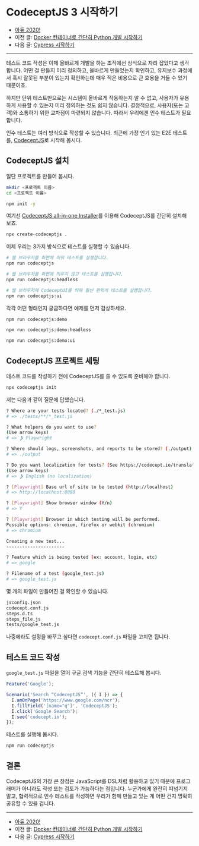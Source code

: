 # CodeceptJS 3 시작하기

- [아듀 2020!](https://adieu2020.ahastudio.com/)
- 이전 글: [Docker 컨테이너로 간단히 Python 개발 시작하기](https://j.mp/3mUGowl)
- 다음 글: [Cypress 시작하기](https://j.mp/3gBwqOd)

---

테스트 코드 작성은 이제 올바르게 개발을 하는 조직에선
상식으로 자리 잡았다고 생각합니다.
어떤 걸 만들지 미리 정의하고, 올바르게 만들었는지 확인하고,
유지보수 과정에서 혹시 잘못된 부분이 있는지 확인하는데
매우 적은 비용으로 큰 효용을 거둘 수 있기 때문이죠.

하지만 단위 테스트만으로는 시스템이 올바르게 작동하는지 알 수 없고,
사용자가 유용하게 사용할 수 있는지 미리 정의하는 것도 쉽지 않습니다.
결정적으로, 사용자(또는 고객)와 소통하기 위한 교차점이 마련되지 않습니다.
따라서 우리에겐 인수 테스트가 필요합니다.

인수 테스트는 여러 방식으로 작성할 수 있습니다.
최근에 가장 인기 있는 E2E 테스트를,
[CodeceptJS](https://j.mp/3gMqkuJ)로 시작해 봅시다.

## CodeceptJS 설치

일단 프로젝트를 만들어 봅시다.

```bash
mkdir <프로젝트 이름>
cd <프로젝트 이름>

npm init -y
```

여기선 [CodeceptJS all-in-one Installer](https://j.mp/37Um4VI)를 이용해
CodeceptJS를 간단히 설치해 보죠.

```bash
npx create-codeceptjs .
```

이제 우리는 3가지 방식으로 테스트를 실행할 수 있습니다.

```bash
# 웹 브라우저를 화면에 띄워 테스트를 실행합니다.
npm run codeceptjs

# 웹 브라우저를 화면에 띄우지 않고 테스트를 실행합니다.
npm run codeceptjs:headless

# 웹 브라우저에 CodeceptUI를 띄워 훨씬 편학게 테스트를 실행합니다.
npm run codeceptjs:ui
```

각각 어떤 형태인지 궁금하다면 예제를 먼저 감상하세요.

```bash
npm run codeceptjs:demo

npm run codeceptjs:demo:headless

npm run codeceptjs:demo:ui
```

## CodeceptJS 프로젝트 세팅

테스트 코드를 작성하기 전에 CodeceptJS를 쓸 수 있도록 준비해야 합니다.

```bash
npx codeceptjs init
```

저는 다음과 같이 질문에 답했습니다.

```bash
? Where are your tests located? (./*_test.js)
# => ./tests/**/*_test.js

? What helpers do you want to use?
(Use arrow keys)
# => ❯ Playwright

? Where should logs, screenshots, and reports to be stored? (./output)
# => ./output

? Do you want localization for tests? (See https://codecept.io/translation/)
(Use arrow keys)
# => ❯ English (no localization)

? [Playwright] Base url of site to be tested (http://localhost)
# => http://localhost:8080

? [Playwright] Show browser window (Y/n)
# => Y

? [Playwright] Browser in which testing will be performed.
Possible options: chromium, firefox or webkit (chromium)
# => chromium

Creating a new test...
----------------------

? Feature which is being tested (ex: account, login, etc)
# => google

? Filename of a test (google_test.js)
# => google_test.js
```

몇 개의 파일이 만들어진 걸 확인할 수 있습니다.

```txt
jsconfig.json
codecept.conf.js
steps.d.ts
steps_file.js
tests/google_test.js
```

나중에라도 설정을 바꾸고 싶다면 `codecept.conf.js` 파일을 고치면 됩니다.

## 테스트 코드 작성

`google_test.js` 파일을 열어 구글 검색 기능을 간단히 테스트해 봅시다.

```javascript
Feature('Google');

Scenario('Search “CodeceptJS”', ({ I }) => {
  I.amOnPage('https://www.google.com/ncr');
  I.fillField('[name="q"]', 'CodeceptJS');
  I.click('Google Search');
  I.see('codecept.io');
});
```

테스트를 실행해 봅시다.

```bash
npm run codeceptjs
```

## 결론

CodeceptJS의 가장 큰 장점은 JavaScript를 DSL처럼 활용하고 있기 때문에
프로그래머가 아니라도 작성 또는 검토가 가능하다는 점입니다.
누군가에게 완전히 떠넘기지 말고, 협력적으로 인수 테스트를 작성하면
우리가 함께 만들고 있는 게 어떤 건지 명확히 공유할 수 있을 겁니다.

---

- [아듀 2020!](https://adieu2020.ahastudio.com/)
- 이전 글: [Docker 컨테이너로 간단히 Python 개발 시작하기](https://j.mp/3mUGowl)
- 다음 글: [Cypress 시작하기](https://j.mp/3gBwqOd)
